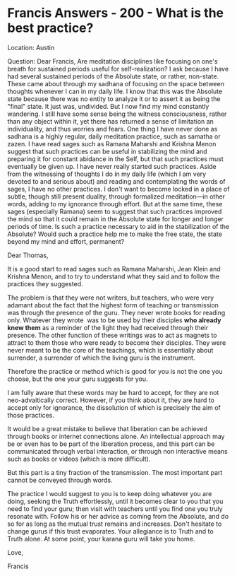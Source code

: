 # Francis Answers - 200 - What is the best practice?

Location: Austin 

Question: Dear Francis, Are meditation disciplines like focusing on one's breath for sustained periods useful for self-realization? I ask because I have had several sustained periods of the Absolute state, or rather, non-state. These came about through my sadhana of focusing on the space between thoughts whenever I can in my daily life. I know that this was the Absolute state because there was no entity to analyze it or to assert it as being the "final" state. It just was, undivided. But I now find my mind constantly wandering. I still have some sense being the witness consciousness, rather than any object within it, yet there has returned a sense of limitation an individuality, and thus worries and fears. One thing I have never done as sadhana is a highly regular, daily meditation practice, such as samatha or zazen. I have read sages such as Ramana Maharshi and Krishna Menon suggest that such practices can be useful in stabilizing the mind and preparing it for constant abidance in the Self, but that such practices must eventually be given up. I have never really started such practices. Aside from the witnessing of thoughts I do in my daily life (which I am very devoted to and serious about) and reading and contemplating the words of sages, I have no other practices. I don't want to become locked in a place of subtle, though still present duality, through formalized meditation—in other words, adding to my ignorance through effort. But at the same time, these sages (especially Ramana) seem to suggest that such practices improved the mind so that it could remain in the Absolute state for longer and longer periods of time. Is such a practice necessary to aid in the stabilization of the Absolute? Would such a practice help me to make the free state, the state beyond my mind and effort, permanent?

Dear Thomas,

It is a good start to read sages such as Ramana Maharshi, Jean Klein and Krishna Menon, and to try to understand what they said and to follow the practices they suggested. 

The problem is that they were not writers, but teachers, who were very adamant about the fact that the highest form of teaching or transmission was through the presence of the guru. They never wrote books for reading only. Whatever they wrote  was to be used by their disciples **who already knew them** as a reminder of the light they had received through their presence. The other function of these writings was to act as magnets to attract to them those who were ready to become their disciples. They were never meant to be the core of the teachings, which is essentially about surrender, a surrender of which the living guru is the instrument.

Therefore the practice or method which is good for you is not the one you choose, but the one your guru suggests for you.

I am fully aware that these words may be hard to accept, for they are not neo-advaitically correct. However, if you think about it, they are hard to accept only for ignorance, the dissolution of which is precisely the aim of those practices.

It would be a great mistake to believe that liberation can be achieved through books or internet connections alone. An intellectual approach may be or even has to be part of the liberation process, and this part can be communicated through verbal interaction, or through non interactive means such as books or videos (which is more difficult).

But this part is a tiny fraction of the transmission. The most important part cannot be conveyed through words.

The practice I would suggest to you is to keep doing whatever you are doing, seeking the Truth effortlessly, until it becomes clear to you that you need to find your guru; then visit with teachers until you find one you truly resonate with. Follow his or her advice as coming from the Absolute, and do so for as long as the mutual trust remains and increases. Don't hesitate to change gurus if this trust evaporates. Your allegiance is to Truth and to Truth alone. At some point, your karana guru will take you home.

Love,

Francis

